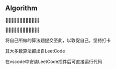 ## Algorithm

🚀🚀🚀🚀🚀🚀🚀🚀🚀🚀🚀🚀

🌋🌋🌋🌋🌋🌋🌋🌋🌋🌋🌋🌋

将自己所做的算法题提交至此，以敦促自己，坚持打卡

其大多数算法都出自LeetCode

在vscode中安装LeetCode插件后可直接运行代码

